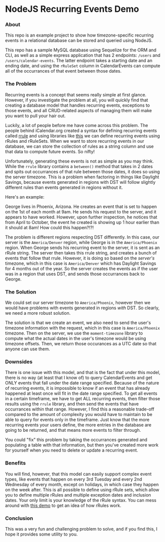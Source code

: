 # NodeJS Recurring Events Demo

### About

This repo is an example project to show how timezone-specific recurring events in a relational database can be stored and queried using NodeJS.

This repo has a sample MySQL database using Sequelize for the ORM and CLI, as well as a simple express application that has 2 endpoints: `/users` and `/users/calendar-events`. The latter endpoint takes a starting date and an ending date, and using the `rRuleSet` column in CalendarEvents can compute all of the occurrances of that event between those dates.

### The Problem

Recurring events is a concept that seems really simple at first glance. However, if you investigate the problem at all, you will quickly find that creating a database model that handles recurring events, exceptions to those events, and all CRUD-related aspects of managing them will make you want to pull your hair out.

Luckily, a lot of people before me have come across this problem. The people behind iCalendar.org created a syntax for defining recurring events called [rrule](https://icalendar.org/iCalendar-RFC-5545/3-8-5-3-recurrence-rule.html) and using libraries like [this](https://github.com/jakubroztocil/rrule) we can define recurring events using rRules and rRuleSets. When we want to store recurring events in our database, we can store the collection of rules as a string column and use that data to compute future events. So nifty!

Unfortunately, generating these events is not as simple as you may think. While the `rrule` library contains a `between()` method that takes in 2 dates and spits out occurrances of that rule between those dates, it does so using the server timezone. This is a problem when factoring in things like Daylight Savings, because events generated in regions with DST will follow slightly different rules than events generated in regions without it.

Here's an example:

George lives in Phoenix, Arizona. He creates an event that is set to happen on the 1st of each month at 9am. He sends his request to the server, and it appears to have worked. However, upon further inspection, he notices that from April to October, the event he created is showing up 1 hour earlier than it should at 8am! How could this happen?!?!

The problem is different regions respecting DST differently. In this case, our server is the `America/Denver` region, while George is in the `America/Phoenix` region. When George sends his recurring event to the server, it is sent as an rRule string. The server then takes this rrule string, and creates a bunch of events that follow that rrule. However, it is doing so based on the *server's* timezone, which in this case is `America/Denver` which has Daylight Savings for 4 months out of the year. So the server creates the events as if the user was in a region that uses DST, and sends those occurrances back to George.

### The Solution

We could set our server timezone to `America/Phoenix`, however then we would have problems with events generated in regions *with* DST. So clearly, we need a more robust solution.

The solution is that we create an event, we also need to send the user's timezone information with the request, which in this case is `America/Phoenix` timezone. Then on the server, we use the `moment-timezone` library to compute what the actual dates in the user's timezone would be using timezone offsets. Then, we return those occurances as a UTC date so that anyone can use them.

### Downsides

There is one issue with this model, and that is the fact that under this model, there is no way (at least that I know of) to query CalendarEvents and get ONLY events that fall under the date range specified. Because of the nature of recurring events, it is impossible to know if an event that has already happened at least once will fit in the date range specified. To get all events in a certain timeframe, we have to get ALL recurring events, then filter those results using the `rrule` library, and then send the events that have occurrances within that range. However, I find this a reasonable trade-off compared to the amount of complexity you would have to maintain to be able to query for events only in the timeframe. Just know that the more recurring events your users define, the more entries in the database are going to be returned, and that means more events to filter through.

You could "fix" this problem by taking the occurrances generated and populating a table with that information, but then you've created more work for yourself when you need to delete or update a recurring event.

### Benefits

You will find, however, that this model can easily support complex event types, like events that happen on every 3rd Tuesday and every 2nd Wednesday of every month, except on holidays, in which case they happen on the week after. This is all possible to define using rRule sets, which allow you to define multiple rRules and multiple exception dates and inclusion dates. Your only limit is your knowledge of the rRule syntax. You can mess around with [this demo](https://jakubroztocil.github.io/rrule/) to get an idea of how rRules work.

### Conclusion

This was a very fun and challenging problem to solve, and if you find this, I hope it provides some utility to you.